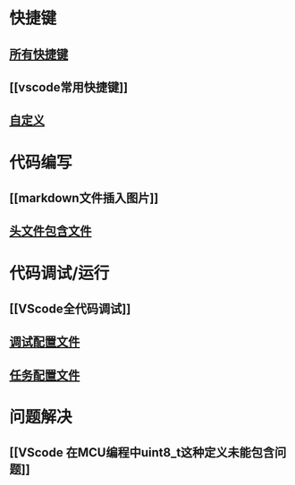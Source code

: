 # 快捷键
## [所有快捷键](keyboard-shortcuts-windows.pdf)
## [[vscode常用快捷键]]
## [自定义](setting.json文件)
# 代码编写
## [[markdown文件插入图片]]
## [头文件包含文件](c_cpp_properties.json文件)
# 代码调试/运行
##  [[VScode全代码调试]]
## [调试配置文件](launch.json文件)
## [任务配置文件](tasks.json文件)
# 问题解决
## [[VScode 在MCU编程中uint8_t这种定义未能包含问题]]